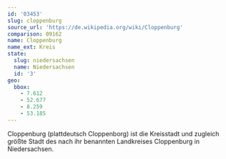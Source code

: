 ```yaml
---
id: '03453'
slug: cloppenburg
source_url: 'https://de.wikipedia.org/wiki/Cloppenburg'
comparison: 09162
name: Cloppenburg
name_ext: Kreis
state:
  slug: niedersachsen
  name: Niedersachsen
  id: '3'
geo:
  bbox:
    - 7.612
    - 52.677
    - 8.259
    - 53.185
---
```


Cloppenburg (plattdeutsch Cloppenborg) ist die Kreisstadt und zugleich größte Stadt des nach ihr benannten Landkreises Cloppenburg in Niedersachsen.
